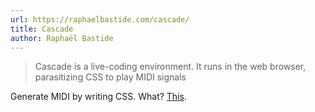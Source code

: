```yaml
---
url: https://raphaelbastide.com/cascade/
title: Cascade
author: Raphaël Bastide
---
```


> Cascade is a live-coding environment. It runs in the web browser, parasitizing CSS to play MIDI signals

Generate MIDI by writing CSS. What? [This](https://peertube.social/videos/watch/063ac710-b3d8-454d-ad5c-9acd56be8a33).
